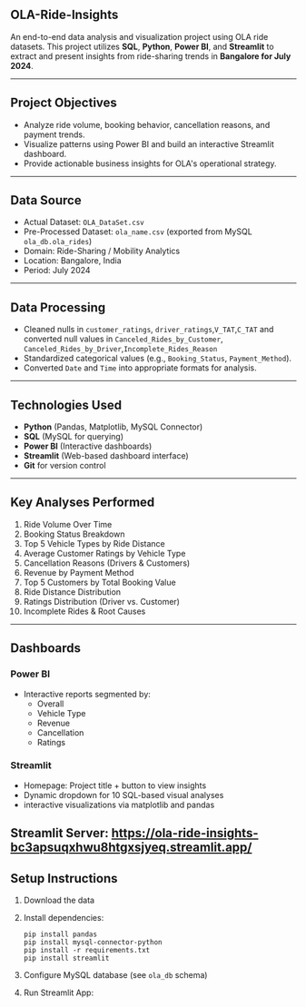 ## OLA-Ride-Insights
An end-to-end data analysis and visualization project using OLA ride datasets. This project utilizes **SQL**, **Python**, **Power BI**, and **Streamlit** to extract and present insights from ride-sharing trends in **Bangalore for July 2024**.

---

## Project Objectives

- Analyze ride volume, booking behavior, cancellation reasons, and payment trends.
- Visualize patterns using Power BI and build an interactive Streamlit dashboard.
- Provide actionable business insights for OLA's operational strategy.

---

## Data Source
- Actual Dataset: `OLA_DataSet.csv`
- Pre-Processed Dataset: `ola_name.csv` (exported from MySQL `ola_db.ola_rides`)
- Domain: Ride-Sharing / Mobility Analytics
- Location: Bangalore, India
- Period: July 2024

---

## Data Processing

- Cleaned nulls in `customer_ratings`, `driver_ratings`,`V_TAT`,`C_TAT` and converted null values in `Canceled_Rides_by_Customer`, `Canceled_Rides_by_Driver`,`Incomplete_Rides_Reason`
- Standardized categorical values (e.g., `Booking_Status`, `Payment_Method`).
- Converted `Date` and `Time` into appropriate formats for analysis.

---

## Technologies Used

- **Python**  (Pandas, Matplotlib, MySQL Connector)
- **SQL**  (MySQL for querying)
- **Power BI**  (Interactive dashboards)
- **Streamlit**  (Web-based dashboard interface)
- **Git**  for version control

---

## Key Analyses Performed

1. Ride Volume Over Time  
2. Booking Status Breakdown  
3. Top 5 Vehicle Types by Ride Distance  
4. Average Customer Ratings by Vehicle Type  
5. Cancellation Reasons (Drivers & Customers)  
6. Revenue by Payment Method  
7. Top 5 Customers by Total Booking Value  
8. Ride Distance Distribution  
9. Ratings Distribution (Driver vs. Customer)  
10. Incomplete Rides & Root Causes

---

## Dashboards

### Power BI
- Interactive reports segmented by:  
  - Overall  
  - Vehicle Type  
  - Revenue  
  - Cancellation  
  - Ratings  

### Streamlit
- Homepage: Project title + button to view insights  
- Dynamic dropdown for 10 SQL-based visual analyses  
- interactive visualizations via matplotlib and pandas

Streamlit Server: https://ola-ride-insights-bc3apsuqxhwu8htgxsjyeq.streamlit.app/
---

## Setup Instructions

1. Download the data
2. Install dependencies:

       pip install pandas
       pip install mysql-connector-python
       pip install -r requirements.txt
       pip install streamlit
   
3. Configure MySQL database (see `ola_db` schema)
4. Run Streamlit App:  

